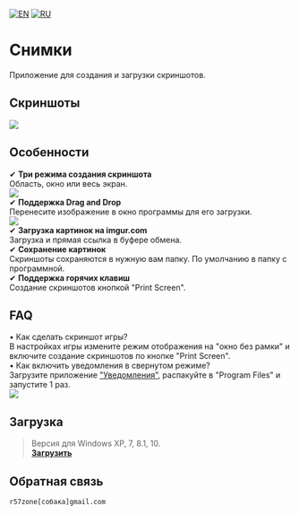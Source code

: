 [![EN](https://user-images.githubusercontent.com/9499881/33184537-7be87e86-d096-11e7-89bb-f3286f752bc6.png)](https://github.com/r57zone/Snapshots-for-Windows/blob/master/README.md) [![RU](https://user-images.githubusercontent.com/9499881/27683795-5b0fbac6-5cd8-11e7-929c-057833e01fb1.png)](https://github.com/r57zone/Snapshots-for-Windows/blob/master/README.RU.md)

# Снимки
Приложение для создания и загрузки скриншотов.

## Скриншоты
![](https://cloud.githubusercontent.com/assets/9499881/7238897/df3ef0a8-e7b6-11e4-83d1-67605af2913d.png)

## Особенности
✔ **Три режима создания скриншота**<br>
Область, окно или весь экран.<br>
![](https://user-images.githubusercontent.com/9499881/65174798-a1efac80-da62-11e9-91e5-3f75384f9ee5.png)<br>
✔ **Поддержка Drag and Drop**<br>
Перенесите изображение в окно программы для его загрузки.<br>
![](https://cloud.githubusercontent.com/assets/9499881/7239082/2ffeeb96-e7b8-11e4-915e-71d35b4e9038.png)<br>
✔ **Загрузка картинок на imgur.com**<br>
Загрузка и прямая ссылка в буфере обмена.<br>
✔ **Сохранение картинок**<br>
Скриншоты сохраняются в нужную вам папку. По умолчанию в папку с программной.<br>
✔ **Поддержка горячих клавиш**<br>
Создание скриншотов кнопкой "Print Screen".
## FAQ
• Как сделать скриншот игры?<br>
В настройках игры измените режим отображения на "окно без рамки" и включите создание скриншотов по кнопке "Print Screen".<br>
• Как включить уведомления в свернутом режиме?<br>
Загрузите приложение ["Уведомления"](https://github.com/r57zone/notifications), распакуйте в "Program Files" и запустите 1 раз.<br>
![](https://user-images.githubusercontent.com/9499881/65176077-1f1c2100-da65-11e9-991a-e3f9b4b69cbe.png)

## Загрузка
>Версия для Windows XP, 7, 8.1, 10.<br>
**[Загрузить](https://github.com/r57zone/Snapshots-for-Windows/releases)**

## Обратная связь
`r57zone[собака]gmail.com`